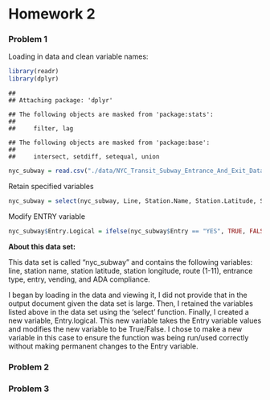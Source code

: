 Homework 2
================

### **Problem 1**

Loading in data and clean variable names:

``` r
library(readr)
library(dplyr)
```

    ## 
    ## Attaching package: 'dplyr'

    ## The following objects are masked from 'package:stats':
    ## 
    ##     filter, lag

    ## The following objects are masked from 'package:base':
    ## 
    ##     intersect, setdiff, setequal, union

``` r
nyc_subway = read.csv("./data/NYC_Transit_Subway_Entrance_And_Exit_Data.csv")
```

Retain specified variables

``` r
nyc_subway = select(nyc_subway, Line, Station.Name, Station.Latitude, Station.Longitude, Route1:Route11, Entrance.Type, Entry, Vending, ADA)
```

Modify ENTRY variable

``` r
nyc_subway$Entry.Logical = ifelse(nyc_subway$Entry == "YES", TRUE, FALSE)
```

**About this data set:**

This data set is called “nyc_subway” and contains the following
variables: line, station name, station latitude, station longitude,
route (1-11), entrance type, entry, vending, and ADA compliance.

I began by loading in the data and viewing it, I did not provide that in
the output document given the data set is large. Then, I retained the
variables listed above in the data set using the ‘select’ function.
Finally, I created a new variable, Entry.logical. This new variable
takes the Entry variable values and modifies the new variable to be
True/False. I chose to make a new variable in this case to ensure the
function was being run/used correctly without making permanent changes
to the Entry variable.

### **Problem 2**

### **Problem 3**
